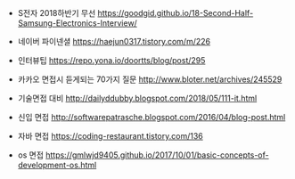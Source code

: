 - S전자 2018하반기 무선
https://goodgid.github.io/18-Second-Half-Samsung-Electronics-Interview/

- 네이버 파이넨셜
https://haejun0317.tistory.com/m/226

- 인터뷰팁
https://repo.yona.io/doortts/blog/post/295

- 카카오 면접시 듣게되는 70가지 질문
http://www.bloter.net/archives/245529

- 기술면접 대비
http://dailyddubby.blogspot.com/2018/05/111-it.html

- 신입 면접
http://softwarepatrasche.blogspot.com/2016/04/blog-post.html

- 자바 면접
https://coding-restaurant.tistory.com/136

- os 면접
https://gmlwjd9405.github.io/2017/10/01/basic-concepts-of-development-os.html
